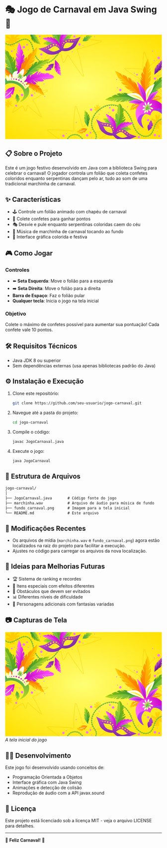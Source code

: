 # 🎭 Jogo de Carnaval em Java Swing 🎉

![Banner Carnaval](fundo_carnaval.png)

## 📋 Sobre o Projeto

Este é um jogo festivo desenvolvido em Java com a biblioteca Swing para celebrar o carnaval! O jogador controla um folião que coleta confetes coloridos enquanto serpentinas dançam pelo ar, tudo ao som de uma tradicional marchinha de carnaval.

## ✨ Características

- 🕹️ Controle um folião animado com chapéu de carnaval
- 🎊 Colete confetes para ganhar pontos
- 🎭 Desvie e pule enquanto serpentinas coloridas caem do céu
- 🎵 Música de marchinha de carnaval tocando ao fundo
- 🌈 Interface gráfica colorida e festiva

## 🎮 Como Jogar

### Controles
- ⬅️ **Seta Esquerda**: Move o folião para a esquerda
- ➡️ **Seta Direita**: Move o folião para a direita
- **Barra de Espaço**: Faz o folião pular
- **Qualquer tecla**: Inicia o jogo na tela inicial

### Objetivo
Colete o máximo de confetes possível para aumentar sua pontuação! Cada confete vale 10 pontos.

## 🛠️ Requisitos Técnicos

- Java JDK 8 ou superior
- Sem dependências externas (usa apenas bibliotecas padrão do Java)

## ⚙️ Instalação e Execução

1. Clone este repositório:
   ```bash
   git clone https://github.com/seu-usuario/jogo-carnaval.git
   ```

2. Navegue até a pasta do projeto:
   ```bash
   cd jogo-carnaval
   ```

3. Compile o código:
   ```bash
   javac JogoCarnaval.java
   ```

4. Execute o jogo:
   ```bash
   java JogoCarnaval
   ```

## 📁 Estrutura de Arquivos

```
jogo-carnaval/
│
├── JogoCarnaval.java       # Código fonte do jogo
├── marchinha.wav           # Arquivo de áudio para música de fundo
├── fundo_carnaval.png      # Imagem para a tela inicial
└── README.md               # Este arquivo
```

## 📝 Modificações Recentes

- Os arquivos de mídia (`marchinha.wav` e `fundo_carnaval.png`) agora estão localizados na raiz do projeto para facilitar a execução.
- Ajustes no código para carregar os arquivos da nova localização.

## 🎯 Ideias para Melhorias Futuras

- 🏆 Sistema de ranking e recordes
- 🎁 Itens especiais com efeitos diferentes
- 👾 Obstáculos que devem ser evitados
- 📊 Diferentes níveis de dificuldade
- 🎨 Personagens adicionais com fantasias variadas

## 📷 Capturas de Tela

![Tela Inicial](fundo_carnaval.png)
*A tela inicial do jogo*

## 👨‍💻 Desenvolvimento

Este jogo foi desenvolvido usando conceitos de:

- Programação Orientada a Objetos
- Interface gráfica com Java Swing
- Animações e detecção de colisão
- Reprodução de áudio com a API javax.sound

## 📜 Licença

Este projeto está licenciado sob a licença MIT - veja o arquivo LICENSE para detalhes.

---

🎉 **Feliz Carnaval!** 🎊

